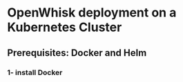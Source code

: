 # OpenWhisk deployment on a Kubernetes Cluster
 ## Prerequisites: Docker and Helm
  ### 1- install Docker
  

 

